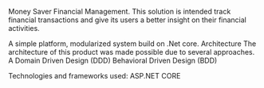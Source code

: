 Money Saver Financial Management.
This solution is intended track financial transactions and give its users a better insight on their financial activities.

A simple platform, modularized system build on .Net core.
Architecture
The architecture of this product was made possible due to several approaches.
A Domain Driven Design (DDD) 
Behavioral Driven Design (BDD)

Technologies and frameworks used:
ASP.NET CORE
